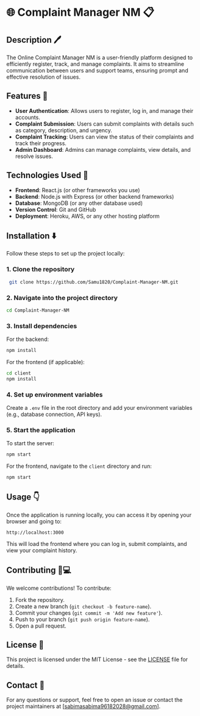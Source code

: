 
# 🌐 Complaint Manager NM 📋

## Description 🖊️

The Online Complaint  Manager NM is a user-friendly platform designed to efficiently register, track, and manage complaints. It aims to streamline communication between users and support teams, ensuring prompt and effective resolution of issues.

## Features 🔑

- **User Authentication**: Allows users to register, log in, and manage their accounts.
- **Complaint Submission**: Users can submit complaints with details such as category, description, and urgency.
- **Complaint Tracking**: Users can view the status of their complaints and track their progress.
- **Admin Dashboard**: Admins can manage complaints, view details, and resolve issues.

## Technologies Used 🔧

- **Frontend**: React.js (or other frameworks you use)
- **Backend**: Node.js with Express (or other backend frameworks)
- **Database**: MongoDB (or any other database used)
- **Version Control**: Git and GitHub
- **Deployment**: Heroku, AWS, or any other hosting platform

## Installation ⬇️

Follow these steps to set up the project locally:

### 1. Clone the repository
```bash
 git clone https://github.com/Samu1820/Complaint-Manager-NM.git
```

### 2. Navigate into the project directory
```bash
cd Complaint-Manager-NM
```

### 3. Install dependencies
For the backend:
```bash
npm install
```

For the frontend (if applicable):
```bash
cd client
npm install
```

### 4. Set up environment variables
Create a `.env` file in the root directory and add your environment variables (e.g., database connection, API keys).

### 5. Start the application
To start the server:
```bash
npm start
```

For the frontend, navigate to the `client` directory and run:
```bash
npm start
```

## Usage 👇

Once the application is running locally, you can access it by opening your browser and going to:

```
http://localhost:3000
```

This will load the frontend where you can log in, submit complaints, and view your complaint history.

## Contributing 🤝💻

We welcome contributions! To contribute:

1. Fork the repository.
2. Create a new branch (`git checkout -b feature-name`).
3. Commit your changes (`git commit -m 'Add new feature'`).
4. Push to your branch (`git push origin feature-name`).
5. Open a pull request.

## License 📜

This project is licensed under the MIT License - see the [LICENSE](LICENSE) file for details.

## Contact 📧

For any questions or support, feel free to open an issue or contact the project maintainers at [sabimasabima96182028@gmail.com].
